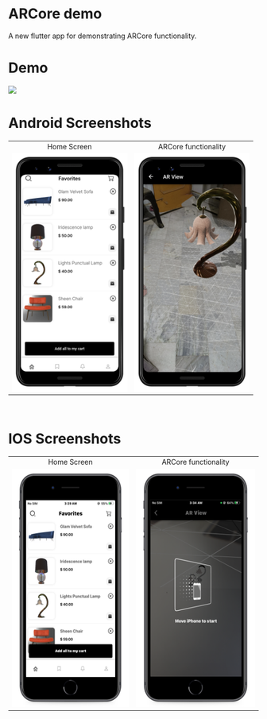 # ARCore demo
A new flutter app for demonstrating ARCore functionality.

# Demo
<img src="https://github.com/MarvelApps-Flutter/arcore_demo/blob/master/screenshots/gif/demo.gif" height="480px"></td>

# Android Screenshots

<table>
  <tr>
    <td align="center" valign="center">Home Screen</td>
     <td align="center" valign="center">ARCore functionality</td>
  </tr>
  <tr>
    <td><img src="https://github.com/MarvelApps-Flutter/arcore_demo/blob/master/screenshots/android/android1.png" height="480px"></td>
    <td><img src="https://github.com/MarvelApps-Flutter/arcore_demo/blob/master/screenshots/android/android2.png" height="480px"></td>
  </tr>
 </table>
</br>

# IOS Screenshots

<table>
  <tr>
    <td align="center" valign="center">Home Screen</td>
     <td align="center" valign="center">ARCore functionality</td>
  </tr>
  <tr>
    <td><img src="https://github.com/MarvelApps-Flutter/arcore_demo/blob/master/screenshots/ios/ios1.png" height="480px"></td>
    <td><img src="https://github.com/MarvelApps-Flutter/arcore_demo/blob/master/screenshots/ios/ios2.png" height="480px"></td>
  </tr>
 </table>

